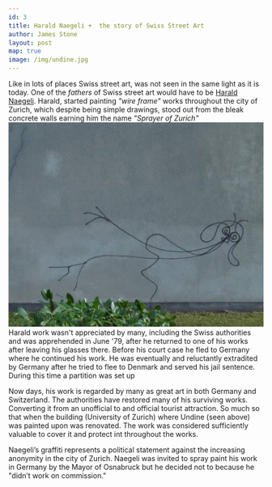 ```yaml
---
id: 3
title: Harald Naegeli +  the story of Swiss Street Art
author: James Stone
layout: post
map: true
image: /img/undine.jpg
---
```


Like in lots of places Swiss street art, was not seen in the same light as it is today.
One of the *fathers* of Swiss street art would have to be [Harald Naegeli](http://www.graffiti.org/zurich/naegeli.html). Harald, started painting *"wire frame"* works throughout the city of Zurich, which despite being simple drawings, stood out from the bleak concrete walls earning him the name *"Sprayer of Zurich"*
![Harald Naegeli's Undine (1978)](/img/undine.jpg)
Harald work wasn't appreciated by many, including the Swiss authorities and was apprehended in June '79, after he returned to one of his works after leaving his glasses there.
Before his court case he fled to Germany where he continued his work. He was eventually and reluctantly extradited by Germany after he tried to flee to Denmark and served his jail sentence. During this time a partition was set up 

Now days, his work is regarded by many as great art in both Germany and Switzerland.
The authorities have restored many of his surviving works. Converting it from an unofficial to and official tourist attraction.
So much so that when the building (University of Zurich) where Undine (seen above) was painted upon was renovated. The work was considered sufficiently valuable to cover it and protect int throughout the works.

Naegeli’s graffiti represents a political statement against the increasing anonymity in the city of Zurich. Naegeli was invited to spray paint his work in Germany by the Mayor of Osnabruck but he decided not to because he "didn’t work on commission."
